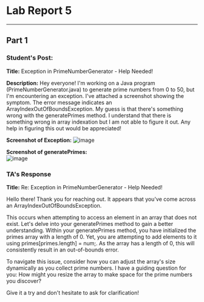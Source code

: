 # Lab Report 5
---

## Part 1

### Student's Post:
**Title:** Exception in PrimeNumberGenerator - Help Needed!

**Description:** Hey everyone! I'm working on a Java program (PrimeNumberGenerator.java) to generate prime numbers from 0 to 50, but I'm encountering an exception. I've attached a screenshot showing the symptom. The error message indicates an ArrayIndexOutOfBoundsException. My guess is that there's something wrong with the generatePrimes method. I understand that there is something wrong in array indexation but I am not able to figure it out. Any help in figuring this out would be appreciated!

**Screenshot of Exception:**
![image](https://github.com/gjaroli04/cse15l-lab-reports/assets/146787965/b157a5ac-20fa-469d-9c7d-e307da53abe9)

**Screenshot of generatePrimes:** <br>
![image](https://github.com/gjaroli04/cse15l-lab-reports/assets/146787965/75943901-96f5-4052-9965-a8661a9aa800)

### TA's Response
**Title:** Re: Exception in PrimeNumberGenerator - Help Needed!

Hello there! Thank you for reaching out. It appears that you've come across an ArrayIndexOutOfBoundsException. 

This occurs when attempting to access an element in an array that does not exist. Let's delve into your generatePrimes method to gain a better understanding. Within your generatePrimes method, you have initialized the primes array with a length of 0. Yet, you are attempting to add elements to it using primes[primes.length] = num;. As the array has a length of 0, this will consistently result in an out-of-bounds error. 

To navigate this issue, consider how you can adjust the array's size dynamically as you collect prime numbers. I have a guiding question for you: How might you resize the array to make space for the prime numbers you discover?

Give it a try and don't hesitate to ask for clarification!

